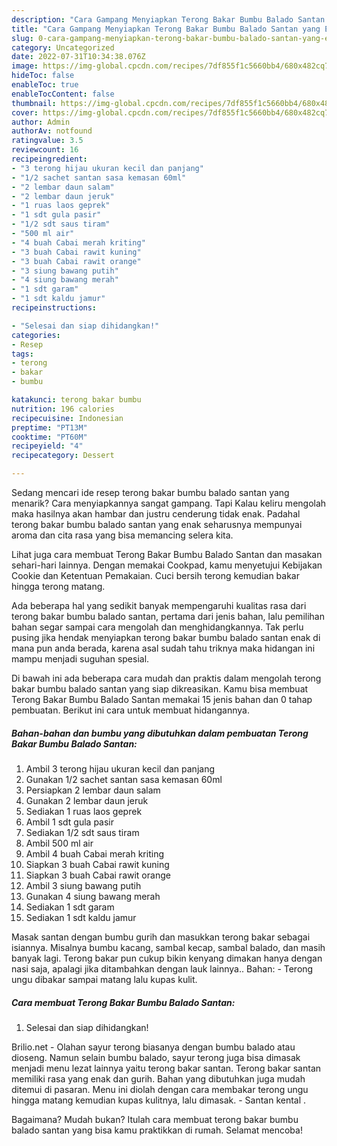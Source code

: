 ```yaml
---
description: "Cara Gampang Menyiapkan Terong Bakar Bumbu Balado Santan yang Enak Banget "
title: "Cara Gampang Menyiapkan Terong Bakar Bumbu Balado Santan yang Enak Banget "
slug: 0-cara-gampang-menyiapkan-terong-bakar-bumbu-balado-santan-yang-enak-banget
category: Uncategorized
date: 2022-07-31T10:34:38.076Z
image: https://img-global.cpcdn.com/recipes/7df855f1c5660bb4/680x482cq70/terong-bakar-bumbu-balado-santan-foto-resep-utama.jpg
hideToc: false
enableToc: true
enableTocContent: false
thumbnail: https://img-global.cpcdn.com/recipes/7df855f1c5660bb4/680x482cq70/terong-bakar-bumbu-balado-santan-foto-resep-utama.jpg
cover: https://img-global.cpcdn.com/recipes/7df855f1c5660bb4/680x482cq70/terong-bakar-bumbu-balado-santan-foto-resep-utama.jpg
author: Admin
authorAv: notfound
ratingvalue: 3.5
reviewcount: 16
recipeingredient:
- "3 terong hijau ukuran kecil dan panjang"
- "1/2 sachet santan sasa kemasan 60ml"
- "2 lembar daun salam"
- "2 lembar daun jeruk"
- "1 ruas laos geprek"
- "1 sdt gula pasir"
- "1/2 sdt saus tiram"
- "500 ml air"
- "4 buah Cabai merah kriting"
- "3 buah Cabai rawit kuning"
- "3 buah Cabai rawit orange"
- "3 siung bawang putih"
- "4 siung bawang merah"
- "1 sdt garam"
- "1 sdt kaldu jamur"
recipeinstructions:

- "Selesai dan siap dihidangkan!"
categories:
- Resep
tags:
- terong
- bakar
- bumbu

katakunci: terong bakar bumbu 
nutrition: 196 calories
recipecuisine: Indonesian
preptime: "PT13M"
cooktime: "PT60M"
recipeyield: "4"
recipecategory: Dessert

---
```



Sedang mencari ide resep terong bakar bumbu balado santan yang menarik? Cara menyiapkannya sangat gampang. Tapi Kalau keliru mengolah maka hasilnya akan hambar dan justru cenderung tidak enak. Padahal terong bakar bumbu balado santan yang enak seharusnya mempunyai aroma dan cita rasa yang bisa memancing selera kita.


Lihat juga cara membuat Terong Bakar Bumbu Balado Santan dan masakan sehari-hari lainnya. Dengan memakai Cookpad, kamu menyetujui Kebijakan Cookie dan Ketentuan Pemakaian. Cuci bersih terong kemudian bakar hingga terong matang.

Ada beberapa hal yang sedikit banyak mempengaruhi kualitas rasa dari terong bakar bumbu balado santan, pertama dari jenis bahan, lalu pemilihan bahan segar sampai cara mengolah dan menghidangkannya. Tak perlu pusing jika hendak menyiapkan terong bakar bumbu balado santan enak di mana pun anda berada, karena asal sudah tahu triknya maka hidangan ini mampu menjadi suguhan spesial.


Di bawah ini ada beberapa cara mudah dan praktis dalam mengolah terong bakar bumbu balado santan yang siap dikreasikan. Kamu bisa membuat Terong Bakar Bumbu Balado Santan memakai 15 jenis bahan dan 0 tahap pembuatan. Berikut ini cara untuk membuat hidangannya.

<!--inarticleads1-->

##### Bahan-bahan dan bumbu yang dibutuhkan dalam pembuatan Terong Bakar Bumbu Balado Santan:

1. Ambil 3 terong hijau ukuran kecil dan panjang
1. Gunakan 1/2 sachet santan sasa kemasan 60ml
1. Persiapkan 2 lembar daun salam
1. Gunakan 2 lembar daun jeruk
1. Sediakan 1 ruas laos geprek
1. Ambil 1 sdt gula pasir
1. Sediakan 1/2 sdt saus tiram
1. Ambil 500 ml air
1. Ambil 4 buah Cabai merah kriting
1. Siapkan 3 buah Cabai rawit kuning
1. Siapkan 3 buah Cabai rawit orange
1. Ambil 3 siung bawang putih
1. Gunakan 4 siung bawang merah
1. Sediakan 1 sdt garam
1. Sediakan 1 sdt kaldu jamur


Masak santan dengan bumbu gurih dan masukkan terong bakar sebagai isiannya. Misalnya bumbu kacang, sambal kecap, sambal balado, dan masih banyak lagi. Terong bakar pun cukup bikin kenyang dimakan hanya dengan nasi saja, apalagi jika ditambahkan dengan lauk lainnya.. Bahan: - Terong ungu dibakar sampai matang lalu kupas kulit. 

<!--inarticleads2-->

##### Cara membuat Terong Bakar Bumbu Balado Santan:


1. Selesai dan siap dihidangkan!

Brilio.net - Olahan sayur terong biasanya dengan bumbu balado atau dioseng. Namun selain bumbu balado, sayur terong juga bisa dimasak menjadi menu lezat lainnya yaitu terong bakar santan. Terong bakar santan memiliki rasa yang enak dan gurih. Bahan yang dibutuhkan juga mudah ditemui di pasaran. Menu ini diolah dengan cara membakar terong ungu hingga matang kemudian kupas kulitnya, lalu dimasak. - Santan kental . 

Bagaimana? Mudah bukan? Itulah cara membuat terong bakar bumbu balado santan yang bisa kamu praktikkan di rumah. Selamat mencoba!
